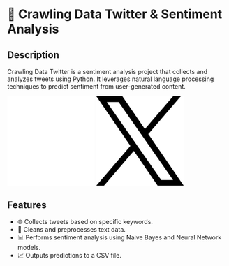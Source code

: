 # 🌟 Crawling Data Twitter & Sentiment Analysis

## Description
Crawling Data Twitter is a sentiment analysis project that collects and analyzes tweets using Python. It leverages natural language processing techniques to predict sentiment from user-generated content.

<img src="logo-white.png" alt="Twitter Logo" width="200" />
<img src="logo-black.png" alt="Twitter Logo" width="200" />

## Features
- 🌐 Collects tweets based on specific keywords.
- 🧹 Cleans and preprocesses text data.
- 📊 Performs sentiment analysis using Naive Bayes and Neural Network models.
- 📈 Outputs predictions to a CSV file.
